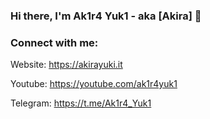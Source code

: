 ### Hi there, I'm Ak1r4 Yuk1 - aka [Akira] 👋

### Connect with me:


Website:
https://akirayuki.it

Youtube:
https://youtube.com/ak1r4yuk1

Telegram:
https://t.me/Ak1r4_Yuk1
